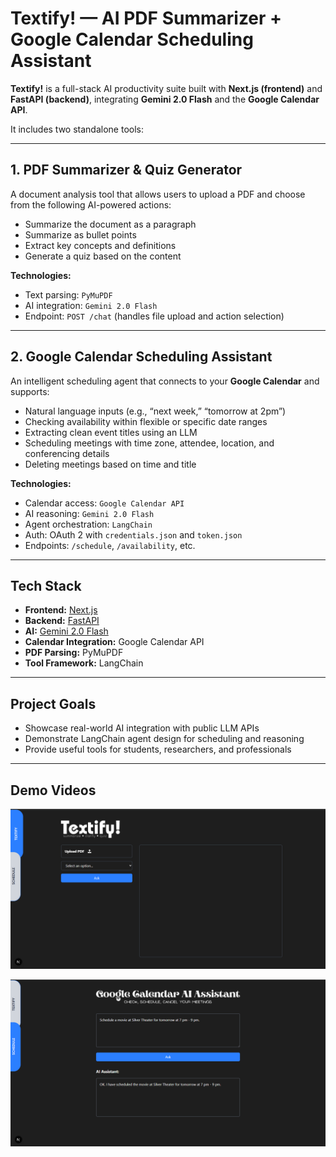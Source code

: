 # Textify! — AI PDF Summarizer + Google Calendar Scheduling Assistant

**Textify!** is a full-stack AI productivity suite built with **Next.js (frontend)** and **FastAPI (backend)**, integrating **Gemini 2.0 Flash** and the **Google Calendar API**.

It includes two standalone tools:

---

## 1. PDF Summarizer & Quiz Generator

A document analysis tool that allows users to upload a PDF and choose from the following AI-powered actions:

- Summarize the document as a paragraph
- Summarize as bullet points
- Extract key concepts and definitions
- Generate a quiz based on the content

**Technologies:**

- Text parsing: `PyMuPDF`
- AI integration: `Gemini 2.0 Flash`
- Endpoint: `POST /chat` (handles file upload and action selection)

---

## 2. Google Calendar Scheduling Assistant

An intelligent scheduling agent that connects to your **Google Calendar** and supports:

- Natural language inputs (e.g., “next week,” “tomorrow at 2pm”)
- Checking availability within flexible or specific date ranges
- Extracting clean event titles using an LLM
- Scheduling meetings with time zone, attendee, location, and conferencing details
- Deleting meetings based on time and title

**Technologies:**

- Calendar access: `Google Calendar API`
- AI reasoning: `Gemini 2.0 Flash`
- Agent orchestration: `LangChain`
- Auth: OAuth 2 with `credentials.json` and `token.json`
- Endpoints: `/schedule`, `/availability`, etc.

---

## Tech Stack

- **Frontend:** [Next.js](https://nextjs.org/)
- **Backend:** [FastAPI](https://fastapi.tiangolo.com/)
- **AI:** [Gemini 2.0 Flash](https://ai.google.dev/)
- **Calendar Integration:** Google Calendar API
- **PDF Parsing:** PyMuPDF
- **Tool Framework:** LangChain

---

## Project Goals

- Showcase real-world AI integration with public LLM APIs
- Demonstrate LangChain agent design for scheduling and reasoning
- Provide useful tools for students, researchers, and professionals

---

## Demo Videos

[![Textify! AI Summarizer](./demo-preview.png)](https://www.loom.com/share/8fd1cf3eb93f4627a2c95984a55c0d8d?sid=800b2159-dd4c-4c7f-9b09-af700ac7feb8)

[![Google Calendar Assistant](./demo-preview-2.png)](https://www.loom.com/share/3cb126567cd44756aea6308f12f95e83?sid=5a100a42-6983-413c-b15e-6ed8dab4cf85)
